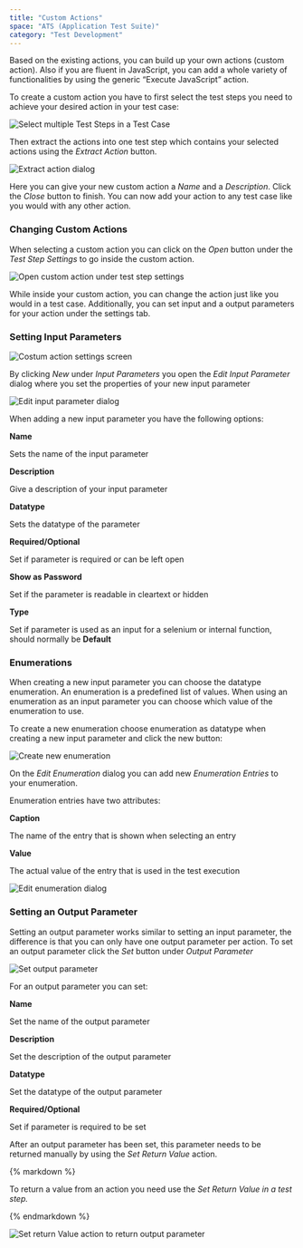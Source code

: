 ```yaml
---
title: "Custom Actions"
space: "ATS (Application Test Suite)"
category: "Test Development"
---
```

Based on the existing actions, you can build up your own actions (custom action). Also if you are fluent in JavaScript, you can add a whole variety of functionalities by using the generic “Execute JavaScript” action.

To create a custom action you have to first select the test steps you need to achieve your desired action in your test case:

![Select multiple Test Steps in a Test Case](attachments/20644057/21168181.png)

Then extract the actions into one test step which contains your selected actions using the _Extract Action_ button.

![Extract action dialog](attachments/20644057/21168182.png)

Here you can give your new custom action a _Name_ and a _Description_. Click the _Close_ button to finish. You can now add your action to any test case like you would with any other action.

### **Changing Custom Actions**

When selecting a custom action you can click on the _Open_ button under the _Test Step Settings_ to go inside the custom action.

![Open custom action under test step settings](attachments/20644057/21168183.png)

While inside your custom action, you can change the action just like you would in a test case. Additionally, you can set input and a output parameters for your action under the settings tab.

### Setting Input Parameters

![Costum action settings screen](attachments/20644057/21168184.png)

By clicking _New_ under _Input Parameters_ you open the _Edit Input Parameter_ dialog where you set the properties of your new input parameter

![Edit input parameter dialog](attachments/20644057/21168185.png)

When adding a new input parameter you have the following options:

**Name**

Sets the name of the input parameter

**Description**

Give a description of your input parameter

**Datatype**

Sets the datatype of the parameter

**Required/Optional**

Set if parameter is required or can be left open

**Show as Password**

Set if the parameter is readable in cleartext or hidden

**Type**

Set if parameter is used as an input for a selenium or internal function, should normally be **Default**

### **Enumerations**

When creating a new input parameter you can choose the datatype enumeration. An enumeration is a predefined list of values. When using an enumeration as an input parameter you can choose which value of the enumeration to use.

To create a new enumeration choose enumeration as datatype when creating a new input parameter and click the new button:

![Create new enumeration](attachments/20644057/21168186.png)

On the _Edit Enumeration_ dialog you can add new _Enumeration Entries_ to your enumeration.

Enumeration entries have two attributes:

**Caption**

The name of the entry that is shown when selecting an entry

**Value**

The actual value of the entry that is used in the test execution

![Edit enumeration dialog](attachments/20644057/21168187.png)

### Setting an Output Parameter

Setting an output parameter works similar to setting an input parameter, the difference is that you can only have one output parameter per action. To set an output parameter click the _Set_ button under _Output Parameter_

![Set output parameter](attachments/20644057/21168188.png)

For an output parameter you can set:

**Name**

Set the name of the output parameter

**Description**

Set the description of the output parameter

**Datatype**

Set the datatype of the output parameter

**Required/Optional**

Set if parameter is required to be set

After an output parameter has been set, this parameter needs to be returned manually by using the _Set Return Value_ action.

<div class="alert alert-info">{% markdown %}

To return a value from an action you need use the _Set Return Value in a test step._

{% endmarkdown %}</div>

![Set return Value action to return output parameter](attachments/20644057/21168189.png)
